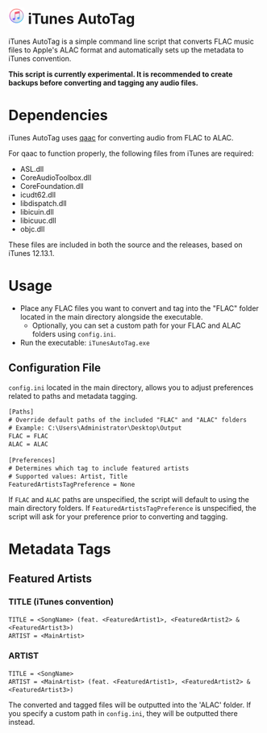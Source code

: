 # <img src="icon.ico" width="32"> iTunes AutoTag
iTunes AutoTag is a simple command line script that converts FLAC music files to Apple's ALAC format and automatically sets up the metadata to iTunes convention.

**This script is currently experimental. It is recommended to create backups before converting and tagging any audio files.**

# Dependencies
iTunes AutoTag uses [qaac](https://github.com/nu774/qaac) for converting audio from FLAC to ALAC.

For qaac to function properly, the following files from iTunes are required:
- ASL.dll
- CoreAudioToolbox.dll
- CoreFoundation.dll
- icudt62.dll
- libdispatch.dll
- libicuin.dll
- libicuuc.dll
- objc.dll

These files are included in both the source and the releases, based on iTunes 12.13.1.

# Usage
- Place any FLAC files you want to convert and tag into the "FLAC" folder located in the main directory alongside the executable.
  - Optionally, you can set a custom path for your FLAC and ALAC folders using `config.ini`.
- Run the executable: `iTunesAutoTag.exe`

## Configuration File
`config.ini` located in the main directory, allows you to adjust preferences related to paths and metadata tagging.

```
[Paths]
# Override default paths of the included "FLAC" and "ALAC" folders
# Example: C:\Users\Administrator\Desktop\Output
FLAC = FLAC
ALAC = ALAC

[Preferences]
# Determines which tag to include featured artists
# Supported values: Artist, Title
FeaturedArtistsTagPreference = None
```

If `FLAC` and `ALAC` paths are unspecified, the script will default to using the main directory folders.
If `FeaturedArtistsTagPreference` is unspecified, the script will ask for your preference prior to converting and tagging.

# Metadata Tags
## Featured Artists

### TITLE (iTunes convention)
```
TITLE = <SongName> (feat. <FeaturedArtist1>, <FeaturedArtist2> & <FeaturedArtist3>)
ARTIST = <MainArtist>
```
### ARTIST
```
TITLE = <SongName>
ARTIST = <MainArtist> (feat. <FeaturedArtist1>, <FeaturedArtist2> & <FeaturedArtist3>)
```

The converted and tagged files will be outputted into the 'ALAC' folder. If you specify a custom path in `config.ini`, they will be outputted there instead.
